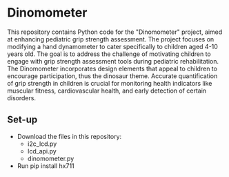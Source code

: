 # Dinomometer
This repository contains Python code for the "Dinomometer" project, aimed at enhancing pediatric grip strength assessment. The project focuses on modifying a hand dynamometer to cater specifically to children aged 4-10 years old. The goal is to address the challenge of motivating children to engage with grip strength assessment tools during pediatric rehabilitation. The Dinomometer incorporates design elements that appeal to children to encourage participation, thus the dinosaur theme. Accurate quantification of grip strength in children is crucial for monitoring health indicators like muscular fitness, cardiovascular health, and early detection of certain disorders. 

## Set-up
* Download the files in this repository:
  * i2c_lcd.py
  * lcd_api.py
  * dinomometer.py
* Run pip install hx711

